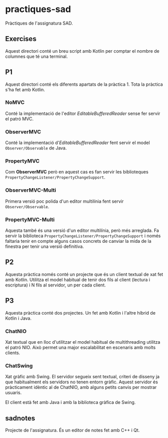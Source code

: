 # practiques-sad
Pràctiques de l'assignatura SAD.

## Exercises
Aquest directori conté un breu script amb Kotlin per comptar el nombre de columnes que té una terminal.

## P1
Aquest directori conté els diferents apartats de la pràctica 1. Tota la pràctica s'ha fet amb Kotlin.

### NoMVC
Conté la implementació de l'editor _EditableBufferedReader_ sense fer servir el patró MVC.

### ObserverMVC
Conté la implementació d'_EditableBufferedReader_ fent servir el model `Observer/Observable` de Java.

### PropertyMVC
Com __ObserverMVC__ però en aquest cas es fan servir les biblioteques `PropertyChangeListener/PropertyChangeSupport`.

### ObserverMVC-Multi
Primera versió poc polida d'un editor multilínia fent servir `Observer/Observable`.

### PropertyMVC-Multi
Aquesta també és una versió d'un editor multilínia, però més arreglada. Fa servir la biblioteca `PropertyChangeListener/PropertyChangeSupport` i només faltaria tenir en compte alguns casos concrets de canviar la mida de la finestra per tenir una versió definitiva.

## P2
Aquesta pràctica només conté un projecte que és un client textual de xat fet amb Kotlin. Utilitza el model habitual de tenir dos fils al client (lectura i escriptura) i N fils al servidor, un per cada client.

## P3
Aquesta pràctica conté dos projectes. Un fet amb Kotlin i l'altre híbrid de Kotlin i Java.

### ChatNIO
Xat textual que en lloc d'utilitzar el model habitual de multithreading utilitza el patró NIO. Això permet una major escalabilitat en escenaris amb molts clients.

### ChatSwing
Xat gràfic amb Swing. El servidor segueix sent textual, criteri de disseny ja que habitualment els servidors no tenen entorn gràfic. Aquest servidor és pràcticament idèntic al de ChatNIO, amb alguns petits canvis per mostrar usuaris.

El client està fet amb Java i amb la biblioteca gràfica de Swing.

## sadnotes
Projecte de l'assignatura. És un editor de notes fet amb C++ i Qt.